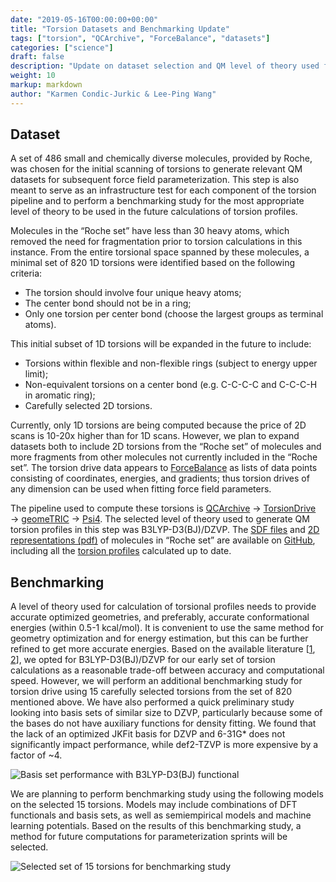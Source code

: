 ```yaml
---
date: "2019-05-16T00:00:00+00:00"
title: "Torsion Datasets and Benchmarking Update"
tags: ["torsion", "QCArchive", "ForceBalance", "datasets"]
categories: ["science"]
draft: false
description: "Update on dataset selection and QM level of theory used for generating initial torsion profiles"
weight: 10
markup: markdown
author: "Karmen Condic-Jurkic & Lee-Ping Wang"
---
```



## Dataset

A set of 486 small and chemically diverse molecules, provided by Roche, was chosen for the initial scanning of torsions to generate relevant QM datasets for subsequent force field parameterization. This step is also meant to serve as an infrastructure test for each component of the torsion pipeline and to perform a benchmarking study for the most appropriate level of theory to be used in the future calculations of torsion profiles. 

Molecules in the “Roche set” have less than 30 heavy atoms, which removed the need for fragmentation prior to torsion calculations in this instance. From the entire torsional space spanned by these molecules, a minimal set of 820 1D torsions were identified based on the following criteria: 

 * The torsion should involve four unique heavy atoms;
 * The center bond should not be in a ring;
 * Only one torsion per center bond (choose the largest groups as terminal atoms).

This initial subset of 1D torsions will be expanded in the future to include:

 * Torsions within flexible and non-flexible rings (subject to energy upper limit);
 * Non-equivalent torsions on a center bond (e.g. C-C-C-C and C-C-C-H in aromatic ring);
 * Carefully selected 2D torsions.

Currently, only 1D torsions are being computed because the price of 2D scans is 10-20x higher than for 1D scans. However, we plan to expand datasets both to include 2D torsions from the “Roche set” of molecules and more fragments from other molecules not currently included in the “Roche set”. The torsion drive data appears to [ForceBalance](https://github.com/leeping/forcebalance) as lists of data points consisting of coordinates, energies, and gradients; thus torsion drives of any dimension can be used when fitting force field parameters. 

The pipeline used to compute these torsions is [QCArchive](https://qcarchive.molssi.org/ ) → [TorsionDrive](https://github.com/lpwgroup/torsiondrive) → [geomeTRIC](https://github.com/leeping/geomeTRIC) → [Psi4](http://www.psicode.org/). The selected level of theory used to generate QM torsion profiles in this step was B3LYP-D3(BJ)/DZVP. The [SDF files](https://github.com/openforcefield/open-forcefield-data/blob/master/Torsion-Drives/Roche-Reference-Compounds/OpenFF_references.sdf) and [2D representations (pdf)](https://github.com/openforcefield/open-forcefield-data/blob/master/Torsion-Drives/Roche-Reference-Compounds/OpenFF_references.pdf) of molecules in “Roche set” are available on [GitHub](https://github.com/openforcefield/open-forcefield-data/tree/master/Torsion-Drives/Roche-Reference-Compounds), including all the [torsion profiles](https://github.com/openforcefield/open-forcefield-data/tree/master/Torsion-Drives/Roche-Reference-Compounds/Group1-820/b3lyp_631gs_local_ucd) calculated up to date. 


## Benchmarking

A level of theory used for calculation of torsional profiles needs to provide accurate optimized geometries, and preferably, accurate conformational energies (within 0.5-1 kcal/mol). It is convenient to use the same method for geometry optimization and for energy estimation, but this can be further refined to get more accurate energies. Based on the available literature [[1](https://pubs.acs.org/doi/full/10.1021/acs.jctc.7b01074), [2](https://pubs.acs.org/doi/full/10.1021/acs.jctc.5b01066)], we opted for B3LYP-D3(BJ)/DZVP for our early set of torsion calculations as a reasonable trade-off between accuracy and computational speed. However, we will perform an additional benchmarking study for torsion drive using 15 carefully selected torsions from the set of 820 mentioned above. We have also performed a quick preliminary study looking into basis sets of similar size to DZVP, particularly because some of the bases do not have auxiliary functions for density fitting. We found that the lack of an optimized JKFit basis for DZVP and 6-31G* does not significantly impact performance, while def2-TZVP is more expensive by a factor of ~4. 


![Basis set performance with B3LYP-D3\(BJ\) functional](basis-set-benchmark.png "Basis set performance with B3LYP-D3\(BJ\) functional")


We are planning to perform benchmarking study using the following models on the selected 15 torsions. Models may include combinations of DFT functionals and basis sets, as well as semiempirical models and machine learning potentials. Based on the results of this benchmarking study, a method for future computations for parameterization sprints will be selected. 


![Selected set of 15 torsions for benchmarking study](torsion-benchmark-set.png "Selected set of 15 torsions for benchmarking study")





